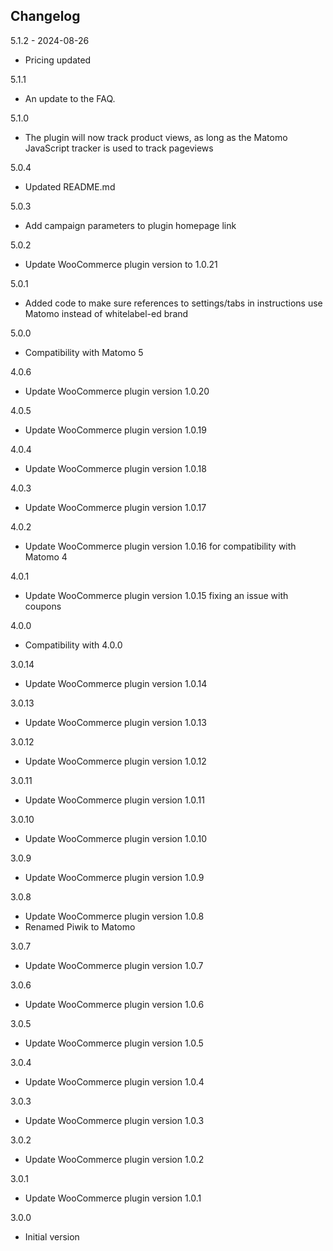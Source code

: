 ## Changelog

5.1.2 - 2024-08-26
- Pricing updated

5.1.1
- An update to the FAQ.

5.1.0
- The plugin will now track product views, as long as the Matomo JavaScript tracker is used to track pageviews

5.0.4
- Updated README.md

5.0.3
- Add campaign parameters to plugin homepage link

5.0.2
- Update WooCommerce plugin version to 1.0.21

5.0.1
- Added code to make sure references to settings/tabs in instructions use Matomo instead of whitelabel-ed brand

5.0.0
- Compatibility with Matomo 5

4.0.6
- Update WooCommerce plugin version 1.0.20

4.0.5
 - Update WooCommerce plugin version 1.0.19
 
4.0.4
 - Update WooCommerce plugin version 1.0.18
 
4.0.3
 - Update WooCommerce plugin version 1.0.17
 
4.0.2
 - Update WooCommerce plugin version 1.0.16 for compatibility with Matomo 4

4.0.1
 - Update WooCommerce plugin version 1.0.15 fixing an issue with coupons

4.0.0
 - Compatibility with 4.0.0

3.0.14
 - Update WooCommerce plugin version 1.0.14
 
3.0.13
 - Update WooCommerce plugin version 1.0.13

3.0.12
 - Update WooCommerce plugin version 1.0.12

3.0.11
 - Update WooCommerce plugin version 1.0.11

3.0.10
 - Update WooCommerce plugin version 1.0.10

3.0.9
 - Update WooCommerce plugin version 1.0.9

3.0.8
 - Update WooCommerce plugin version 1.0.8
 - Renamed Piwik to Matomo

3.0.7
 - Update WooCommerce plugin version 1.0.7

3.0.6
 - Update WooCommerce plugin version 1.0.6
 
3.0.5
 - Update WooCommerce plugin version 1.0.5
 
3.0.4
 - Update WooCommerce plugin version 1.0.4
 
3.0.3
 - Update WooCommerce plugin version 1.0.3
 
3.0.2
 - Update WooCommerce plugin version 1.0.2
 
3.0.1
 - Update WooCommerce plugin version 1.0.1

3.0.0
 - Initial version

